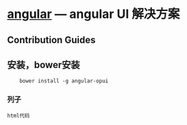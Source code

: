 [angular](https://github.com/opui/angular-opui) — angular UI 解决方案
==================================================

Contribution Guides
--------------------------------------

## 安装，bower安装
```
    bower install -g angular-opui
```

### 列子

```
html代码
```
